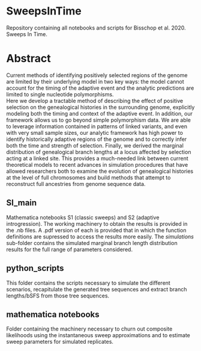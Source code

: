 # SweepsInTime
Repository containing all notebooks and scripts for Bisschop et al. 2020. Sweeps In Time.

# Abstract
Current methods of identifying positively selected regions of the genome are limited by their underlying model in two key ways: the model cannot account for the timing of the adaptive event and the analytic predictions are limited to single nucleotide polymorphisms.  
Here we develop a tractable method of describing the effect of positive selection on the genealogical histories in the surrounding genome, explicitly modeling both the timing and context of the adaptive event. In addition, our framework allows us to go beyond simple polymorphism data. We are able to leverage information contained in patterns of linked variants, and even with very small sample sizes, our analytic framework has high power to identify historically adaptive regions of the genome and to correctly infer both the time and strength of selection. Finally, we derived the marginal distribution of genealogical branch lengths at a locus affected by selection acting at a linked site. This provides a much-needed link between current theoretical models to recent advances in simulation procedures that have allowed researchers both to examine the evolution of genealogical histories at the level of full chromosomes and build methods that attempt to reconstruct full ancestries from genome sequence data.

## SI_main
Mathematica notebooks S1 (classic sweeps) and S2 (adaptive introgression).  The working machinery to obtain the results is provided in the .nb files.  A .pdf version of each is provided that in which the function definitions are supressed to access the results more easily. The *simulations* sub-folder contains the simulated marginal branch length distribution results for the full range of parameters considered.

## python_scripts
This folder contains the scripts necessary to simulate the different scenarios, recapitulate the generated tree sequences and extract branch lengths/bSFS from those tree sequences.

## mathematica notebooks
Folder containing the machinery necessary to churn out composite likelihoods using the instantaneous sweep approximations and to estimate sweep parameters for simulated replicates.
